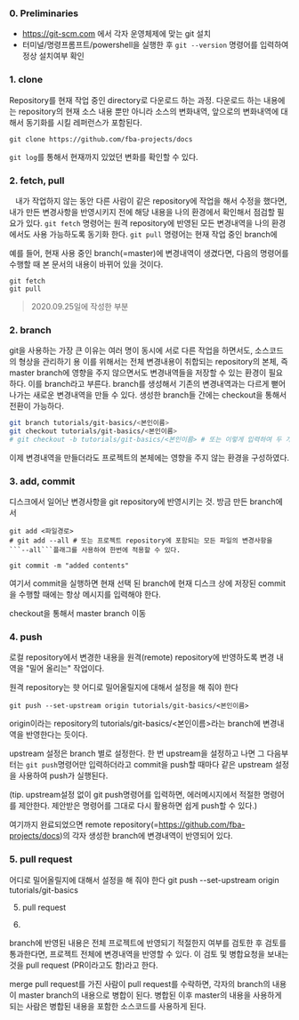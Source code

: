 ### 0. Preliminaries

- https://git-scm.com 에서 각자 운영체제에 맞는 git 설치
- 터미널/명령프롬프트/powershell을 실행한 후  ```git --version``` 명령어를 입력하여 정상 설치여부 확인

### 1. clone

Repository를 현재 작업 중인 directory로 다운로드 하는 과정. 다운로드 하는 내용에는 repository의 현재 소스 내용 뿐만 아니라 소스의 변화내역, 앞으로의 변화내역에 대해서 동기화를 시킬 레퍼런스가 포함된다.
```
git clone https://github.com/fba-projects/docs
```

```git log```를 통해서 현재까지 있었던 변화를 확인할 수 있다.

### 2. fetch, pull
``` ```
내가 작업하지 않는 동안 다른 사람이 같은 repository에 작업을 해서 수정을 했다면, 내가 만든 변경사항을 반영시키지 전에 해당 내용을 나의 환경에서 확인해서 점검할 필요가 있다. ```git fetch``` 명령어는 원격 repository에 반영된 모든 변경내역을 나의 환경에서도 사용 가능하도록 동기화 한다. ```git pull``` 명령어는 현재 작업 중인 branch에 

예를 들어, 현재 사용 중인 branch(=master)에 변경내역이 생겼다면, 다음의 명령어를 수행할 때 본 문서의 내용이 바뀌어 있을 것이다.

```
git fetch
git pull
```
> 2020.09.25일에 작성한 부분

### 2. branch

git을 사용하는 가장 큰 이유는 여러 명이 동시에 서로 다른 작업을 하면서도, 소스코드의 형상을 관리하기 용
이를 위해서는 전체 변경내용이 취합되는 repository의 본체, 즉 master branch에 영향을 주지 않으면서도 변경내역들을 저장할 수 있는 환경이 필요하다. 이를 branch라고 부른다. branch를 생성해서 기존의 변경내역과는 다르게 뻗어나가는 새로운 변경내역을 만들 수 있다. 생성한 branch들 간에는 checkout을 통해서 전환이 가능하다.

```bash
git branch tutorials/git-basics/<본인이름>
git checkout tutorials/git-basics/<본인이름>
# git checkout -b tutorials/git-basics/<본인이름> # 또는 이렇게 입력하여 두 개 명령어를 한 번에 수행할 수 있다.
```
이제 변경내역을 만들더라도 프로젝트의 본체에는 영향을 주지 않는 환경을 구성하였다.

### 3. add, commit 
디스크에서 일어난 변경사항을 git repository에 반영시키는 것. 방금 만든 branch에서 

```
git add <파일경로>
# git add --all # 또는 프로젝트 repository에 포함되는 모든 파일의 변경사항을 ```--all```플래그를 사용하여 한번에 적용할 수 있다.
```


```
git commit -m "added contents"
```
여기서 commit을 실행하면 현재 선택 된 branch에 현재 디스크 상에 저장된 
commit을 수행할 때에는 항상 메시지를 입력해야 한다.

checkout을 통해서 master branch 이동


### 4. push 
로컬 repository에서 변경한 내용을 원격(remote) repository에 반영하도록 변경 내역을 "밀어 올리는" 작업이다.

원격 repository는 햣 
어디로 밀어올릴지에 대해서 설정을 해 줘야 한다
```
git push --set-upstream origin tutorials/git-basics/<본인이름>
```

origin이라는 repository의 tutorials/git-basics/<본인이름>라는 branch에 변경내역을 반영한다는 듯이다.

upstream 설정은 branch 별로 설정한다. 한 번 upstream을 설정하고 나면 그 다음부터는 ```git push```명령어만 입력하더라고 commit을 push할 때마다 같은 upstream 설정을 사용하여 push가 실행된다.

(tip. upstream설정 없이 git push명령어를 입력하면, 에러메시지에서 적절한 명령어를 제안한다. 제안받은 명령어를 그대로 다시 활용하면 쉽게 push할 수 있다.)

여기까지 완료되었으면 remote repository(=https://github.com/fba-projects/docs)의 각자 생성한 branch에 변경내역이 반영되어 있다.

### 5. pull request
어디로 밀어올릴지에 대해서 설정을 해 줘야 한다
    git push --set-upstream origin tutorials/git-basics

5. pull request


6.

branch에 반영된 내용은 전체 프로젝트에 반영되기 적절한지 여부를 검토한 후 검토를 통과한다면, 프로젝트 전체에 변경내역을 반영할 수 있다. 이 검토 및 병합요청을 보내는 것을 pull request (PR이라고도 함)라고 한다.

merge pull request를 가진 사람이 pull request를 수락하면, 각자의 branch의 내용이 master branch의 내용으로 병합이 된다. 병합된 이후 master의 내용을 사용하게 되는 사람은 병합된 내용을 포함한 소스코드를 사용하게 된다.
